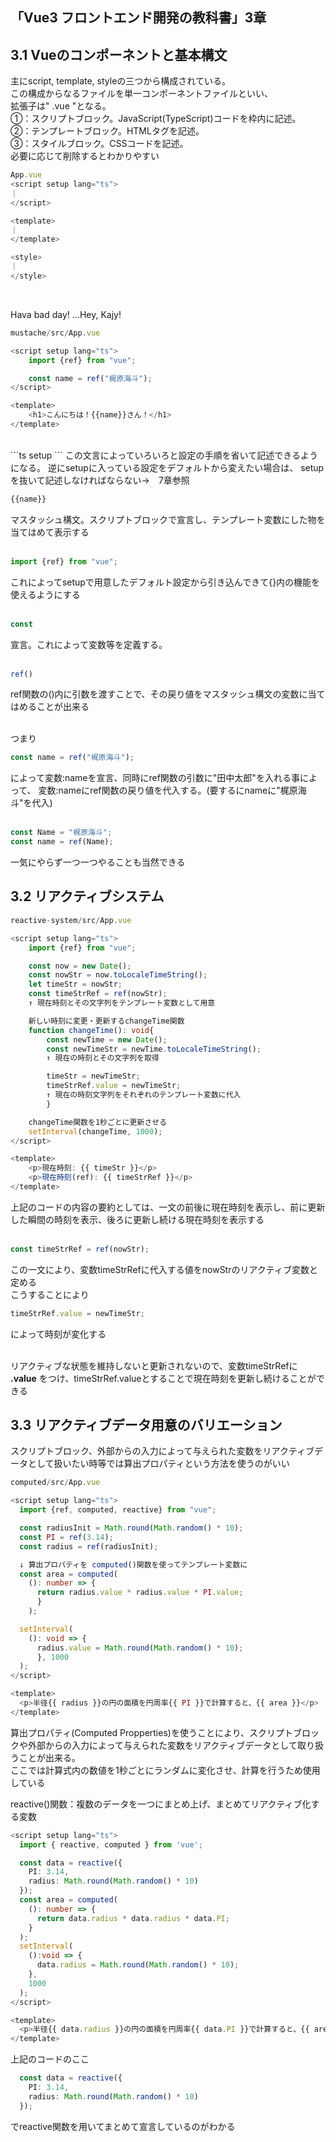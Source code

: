 ## 「Vue3 フロントエンド開発の教科書」3章  
## 3.1 Vueのコンポーネントと基本構文

主にscript, template, styleの三つから構成されている。  
この構成からなるファイルを単一コンポーネントファイルといい、  
拡張子は" .vue "となる。  
①：スクリプトブロック。JavaScript(TypeScript)コードを枠内に記述。  
②：テンプレートブロック。HTMLタグを記述。  
③：スタイルブロック。CSSコードを記述。  
必要に応じて削除するとわかりやすい  

```ts
App.vue
<script setup lang="ts">
｜
</script>

<template>
｜
</template>

<style>
｜
</style>
```

<br>

Hava bad day! ...Hey, Kajy!
```ts
mustache/src/App.vue

<script setup lang="ts">
    import {ref} from "vue";

    const name = ref("梶原海斗");
</script>

<template>
    <h1>こんにちは！{{name}}さん！</h1>
</template>
```
<br>
```ts
setup
```
この文言によっていろいろと設定の手順を省いて記述できるようになる。  
逆にsetupに入っている設定をデフォルトから変えたい場合は、  
setupを抜いて記述しなければならない→　7章参照  
<br>

```ts
{{name}}
```  
マスタッシュ構文。スクリプトブロックで宣言し、テンプレート変数にした物を当てはめて表示する  
<br>

```ts
import {ref} from "vue";
```  
これによってsetupで用意したデフォルト設定から引き込んできて{}内の機能を使えるようにする  
<br>

```ts
const
```  
宣言。これによって変数等を定義する。  
<br>

```ts
ref()
```  
ref関数の()内に引数を渡すことで、その戻り値をマスタッシュ構文の変数に当てはめることが出来る  
<br>

つまり
```ts
const name = ref("梶原海斗");
```
によって変数:nameを宣言、同時にref関数の引数に"田中太郎"を入れる事によって、
変数:nameにref関数の戻り値を代入する。(要するにnameに"梶原海斗"を代入)  
<br>

```ts
const Name = "梶原海斗";
const name = ref(Name);
```
一気にやらず一つ一つやることも当然できる

## 3.2 リアクティブシステム
```ts
reactive-system/src/App.vue

<script setup lang="ts">
    import {ref} from "vue";

    const now = new Date();
    const nowStr = now.toLocaleTimeString();
    let timeStr = nowStr;
    const timeStrRef = ref(nowStr);
    ↑ 現在時刻とその文字列をテンプレート変数として用意

    新しい時刻に変更・更新するchangeTime関数
    function changeTime(): void{
        const newTime = new Date();
        const newTimeStr = newTime.toLocaleTimeString();
        ↑ 現在の時刻とその文字列を取得

        timeStr = newTimeStr;
        timeStrRef.value = newTimeStr;
        ↑ 現在の時刻文字列をそれぞれのテンプレート変数に代入
        }

    changeTime関数を1秒ごとに更新させる
    setInterval(changeTime, 1000);
</script>

<template>
    <p>現在時刻: {{ timeStr }}</p>
    <p>現在時刻(ref): {{ timeStrRef }}</p>
</template>
```
上記のコードの内容の要約としては、一文の前後に現在時刻を表示し、前に更新した瞬間の時刻を表示、後ろに更新し続ける現在時刻を表示する  
<br>

```ts
const timeStrRef = ref(nowStr);
```
この一文により、変数timeStrRefに代入する値をnowStrのリアクティブ変数と定める  
こうすることにより 
```ts
timeStrRef.value = newTimeStr;
```
によって時刻が変化する  
<br>

リアクティブな状態を維持しないと更新されないので、変数timeStrRefに **.value** をつけ、timeStrRef.valueとすることで現在時刻を更新し続けることができる

## 3.3 リアクティブデータ用意のバリエーション
スクリプトブロック、外部からの入力によって与えられた変数をリアクティブデータとして扱いたい時等では算出プロパティという方法を使うのがいい
```ts
computed/src/App.vue

<script setup lang="ts">
  import {ref, computed, reactive} from "vue";

  const radiusInit = Math.round(Math.random() * 10);
  const PI = ref(3.14);
  const radius = ref(radiusInit);

  ↓ 算出プロパティを computed()関数を使ってテンプレート変数に
  const area = computed(
    (): number => {
      return radius.value * radius.value * PI.value;
      }
    );

  setInterval(
    (): void => {
      radius.value = Math.round(Math.random() * 10);
      }, 1000
  );
</script>

<template>
  <p>半径{{ radius }}の円の面積を円周率{{ PI }}で計算すると、{{ area }}</p>
</template>
```
算出プロパティ(Computed Propperties)を使うことにより、スクリプトブロックや外部からの入力によって与えられた変数をリアクティブデータとして取り扱うことが出来る。  
ここでは計算式内の数値を1秒ごとにランダムに変化させ、計算を行うため使用している  



reactive()関数：複数のデータを一つにまとめ上げ、まとめてリアクティブ化する変数

```ts
<script setup lang="ts">
  import { reactive, computed } from 'vue';

  const data = reactive({
    PI: 3.14,
    radius: Math.round(Math.random() * 10)
  });
  const area = computed(
    (): number => {
      return data.radius * data.radius * data.PI;
    }
  );
  setInterval(
    ():void => {
      data.radius = Math.round(Math.random() * 10);
    },
    1000
  );
</script>

<template>
  <p>半径{{ data.radius }}の円の面積を円周率{{ data.PI }}で計算すると、{{ area }}</p>
</template>
```
上記のコードのここ
```ts
  const data = reactive({
    PI: 3.14,
    radius: Math.round(Math.random() * 10)
  });
```
でreactive関数を用いてまとめて宣言しているのがわかる